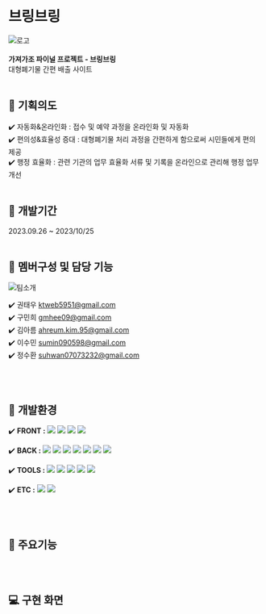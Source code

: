 # 브링브링
![로고](https://github.com/2305PublicDataWebApp/bringbring/assets/134674358/73377370-4b8c-4de1-9757-4000f36e6aaf)
<br><br>
**가져가조 파이널 프로젝트 - 브링브링**
<br>
대형폐기물 간편 배출 사이트
<br><br>

## :speech_balloon: 기획의도
:heavy_check_mark: 자동화&온라인화 : 접수 및 예약 과정을 온라인화 및 자동화<br>
:heavy_check_mark: 편의성&효율성 증대 : 대형폐기물 처리 과정을 간편하게 함으로써 시민들에게 편의 제공<br>
:heavy_check_mark: 행정 효율화 : 관련 기관의 업무 효율화 서류 및 기록을 온라인으로 관리해 행정 업무 개선
<br><br>

## :calendar: 개발기간
2023.09.26 ~ 2023/10/25
<br><br>

## :two_men_holding_hands: 멤버구성 및 담당 기능
![팀소개](https://github.com/2305PublicDataWebApp/bringbring/assets/134674358/33ef717d-3fe0-4c07-8444-94a673452b1b)

:heavy_check_mark: 권태우  ktweb5951@gmail.com <br>
:heavy_check_mark: 구민희  gmhee09@gmail.com <br>
:heavy_check_mark: 김아름  ahreum.kim.95@gmail.com <br>
:heavy_check_mark: 이수민  sumin090598@gmail.com <br>
:heavy_check_mark: 정수환  suhwan07073232@gmail.com


<br><br>

## :wrench: 개발환경
:heavy_check_mark: **FRONT :** 
<img src="https://img.shields.io/badge/HTML5-E34F26?style=flat-square&logo=HTML5&logoColor=white"/></a>
<img src="https://img.shields.io/badge/CSS3-1572B6?style=flat-square&logo=CSS3&logoColor=white"/></a>
<img src="https://img.shields.io/badge/JavaScript-F7DF1E?style=flat-square&logo=JavaScript&logoColor=white"/></a>
<img src="https://img.shields.io/badge/bootstrap-7952B3?style=flat-square&logo=bootstrap&logoColor=white"/></a>

:heavy_check_mark: **BACK :** 
<img src="https://img.shields.io/badge/Apache%20Tomcat-F8DC75?style=flat&logo=Apache%20Tomcat&logoColor=white"/></a>
<img src="https://img.shields.io/badge/Oracle-F80000?style=flat&logo=Oracle&logoColor=white"></a>
<img src="https://img.shields.io/badge/apachemaven-C71A36?style=flat-square&logo=apachemaven&logoColor=white"/></a>
<img src="https://img.shields.io/badge/Ajax-D3D3D3?style=flat&logo=Ajax&logoColor=white"/></a>
<img src="https://img.shields.io/badge/JAVA-4682B4?style=flat&logo=JAVA&logoColor=white"/></a>
<img src="https://img.shields.io/badge/Mybatis-000000?style=flat&logo=Mybatis&logoColor=white"/></a>
<img src="https://img.shields.io/badge/JSP-000000?style=flat&logo=JSP&logoColor=white"/></a>

:heavy_check_mark: **TOOLS :** 
<img src="https://img.shields.io/badge/eclipseide-2C2255?style=flat-square&logo=eclipseidep&logoColor=white"/></a>
<img src="https://img.shields.io/badge/spring-6DB33F?style=flat-square&logo=spring&logoColor=white"/></a>
<img src="https://img.shields.io/badge/visualstudiocode-007ACC?style=flat-square&logo=visualstudiocode&logoColor=white"/></a>
<img src="https://img.shields.io/badge/GitHub-181717?style=flat&logo=GitHub&logoColor=white" /><a>
<img src="https://img.shields.io/badge/intellijidea-000000?style=flat-square&logo=intellijidea&logoColor=white"/></a>

:heavy_check_mark: **ETC :** 
<img src="https://img.shields.io/badge/notion-007ACC?style=flat-square&logo=notione&logoColor=white"/></a>
<img src="https://img.shields.io/badge/slack-4A154B?style=flat-square&logo=slacke&logoColor=white"/></a>

<br><br>

## :mag_right: 주요기능

<br><br>

## :computer: 구현 화면
<br><br>
